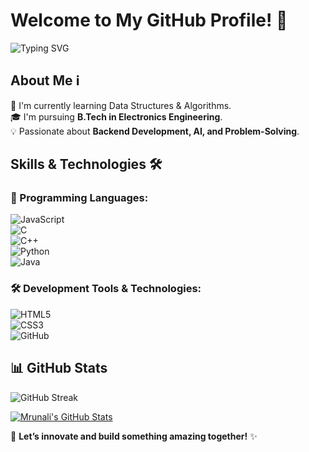 # Welcome to My GitHub Profile! 👋  

![Typing SVG](https://readme-typing-svg.demolab.com?font=Fira+Code&pause=1000&color=FF1493&width=435&lines=Welcome+to+Mrunali's+Profile!+🚀;Passionate+about+Backend+Development!+💻)

## About Me ℹ️  
🔭 I'm currently learning Data Structures & Algorithms.  
🎓 I'm pursuing **B.Tech in Electronics Engineering**.  
💡 Passionate about **Backend Development, AI, and Problem-Solving**.  

## Skills & Technologies 🛠️  

### 🚀 Programming Languages:  
![JavaScript](https://img.shields.io/badge/JavaScript-F7DF1E?style=for-the-badge&logo=javascript&logoColor=black)  
![C](https://img.shields.io/badge/C-00599C?style=for-the-badge&logo=c&logoColor=white)  
![C++](https://img.shields.io/badge/C%2B%2B-00599C?style=for-the-badge&logo=c%2B%2B&logoColor=white)  
![Python](https://img.shields.io/badge/Python-3776AB?style=for-the-badge&logo=python&logoColor=white)  
![Java](https://img.shields.io/badge/Java-007396?style=for-the-badge&logo=java&logoColor=white)  

### 🛠️ Development Tools & Technologies:  
![HTML5](https://img.shields.io/badge/HTML5-E34F26?style=for-the-badge&logo=html5&logoColor=white)  
![CSS3](https://img.shields.io/badge/CSS3-1572B6?style=for-the-badge&logo=css3&logoColor=white)  
![GitHub](https://img.shields.io/badge/GitHub-181717?style=for-the-badge&logo=github&logoColor=white)  

## 📊 GitHub Stats  

![GitHub Streak](https://github-readme-streak-stats.herokuapp.com/?user=mrunali0204&theme=dark&hide_border=true)  

[![Mrunali's GitHub Stats](https://github-readme-stats.vercel.app/api?username=mrunali0204&show_icons=true&theme=dark&hide_border=true)](https://github.com/mrunali0204)  

🚀 **Let’s innovate and build something amazing together!** ✨  
